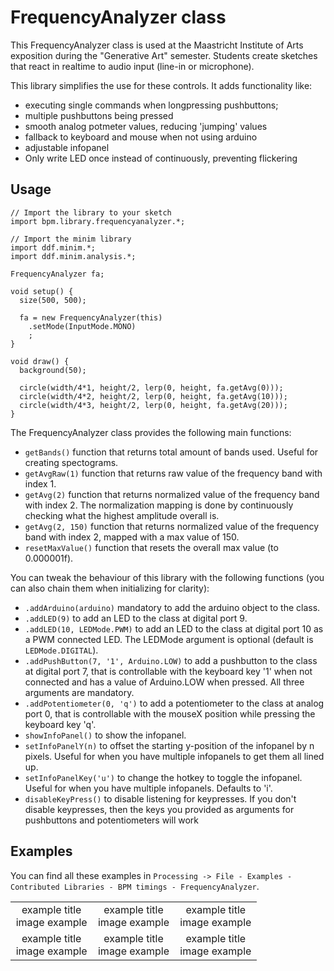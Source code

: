 # FrequencyAnalyzer class
This FrequencyAnalyzer class is used at the Maastricht Institute of Arts exposition during the "Generative Art" semester.
Students create sketches that react in realtime to audio input (line-in or microphone).

 This library simplifies the use for these controls. It adds functionality like:
 - executing single commands when longpressing pushbuttons;
 - multiple pushbuttons being pressed
 - smooth analog potmeter values, reducing 'jumping' values
 - fallback to keyboard and mouse when not using arduino
 - adjustable infopanel
 - Only write LED once instead of continuously, preventing flickering
 

## Usage

```
// Import the library to your sketch
import bpm.library.frequencyanalyzer.*;

// Import the minim library
import ddf.minim.*;
import ddf.minim.analysis.*;

FrequencyAnalyzer fa;

void setup() {
  size(500, 500);

  fa = new FrequencyAnalyzer(this)
    .setMode(InputMode.MONO)
    ;
}

void draw() {
  background(50);

  circle(width/4*1, height/2, lerp(0, height, fa.getAvg(0)));
  circle(width/4*2, height/2, lerp(0, height, fa.getAvg(10)));
  circle(width/4*3, height/2, lerp(0, height, fa.getAvg(20)));
}
```


The FrequencyAnalyzer class provides the following main functions:
* `getBands()` function that returns total amount of bands used. Useful for creating spectograms. 
* `getAvgRaw(1)` function that returns raw value of the frequency band with index 1.
* `getAvg(2)` function that returns normalized value of the frequency band with index 2. The normalization mapping is done by continuously checking what the highest amplitude overall is.
* `getAvg(2, 150)` function that returns normalized value of the frequency band with index 2, mapped with a max value of 150.
* `resetMaxValue()` function that resets the overall max value (to 0.000001f).

You can tweak the behaviour of this library with the following functions (you can also chain them when initializing for clarity):
* `.addArduino(arduino)` mandatory to add the arduino object to the class.
* `.addLED(9)` to add an LED to the class at digital port 9.
* `.addLED(10, LEDMode.PWM)` to add an LED to the class at digital port 10 as a PWM connected LED. The LEDMode argument is optional (default is `LEDMode.DIGITAL`).
* `.addPushButton(7, '1', Arduino.LOW)` to add a pushbutton to the class at digital port 7, that is controllable with the keyboard key '1' when not connected and has a value of Arduino.LOW when pressed. All three arguments are mandatory.
* `.addPotentiometer(0, 'q')` to add a potentiometer to the class at analog port 0, that is controllable with the mouseX position while pressing the keyboard key 'q'. 
* `showInfoPanel()` to show the infopanel.
* `setInfoPanelY(n)` to offset the starting y-position of the infopanel by n pixels. Useful for when you have multiple infopanels to get them all lined up.
* `setInfoPanelKey('u')` to change the hotkey to toggle the infopanel. Useful for when you have multiple infopanels. Defaults to 'i'.
* `disableKeyPress()` to disable listening for keypresses. If you don't disable keypresses, then the keys you provided as arguments for pushbuttons and potentiometers will work


## Examples
You can find all these examples in `Processing -> File - Examples - Contributed Libraries - BPM timings - FrequencyAnalyzer`.

<table width="100%">
  <tr>
    <td valign="top" align="center" width="33%">example title<br>image example</td>
    <td valign="top" align="center" width="33%">example title<br>image example</td>
    <td valign="top" align="center" width="33%">example title<br>image example</td>
  </tr>
   <tr>
   <td valign="top" align="center" width="33%">example title<br>image example</td>
   <td valign="top" align="center" width="33%">example title<br>image example</td>
   <td valign="top" align="center" width="33%">example title<br>image example</td>
  </tr>
 </table>
